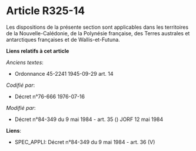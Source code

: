 # Article R325-14

Les dispositions de la présente section sont applicables dans les territoires de la Nouvelle-Calédonie, de la Polynésie
française, des Terres australes et antarctiques françaises et de Wallis-et-Futuna.

**Liens relatifs à cet article**

_Anciens textes_:

  - Ordonnance 45-2241 1945-09-29 art. 14

_Codifié par_:

  - Décret n°76-666 1976-07-16

_Modifié par_:

  - Décret n°84-349 du 9 mai 1984 - art. 35 () JORF 12 mai 1984

**Liens**:

  - SPEC_APPLI: Décret n°84-349 du 9 mai 1984 - art. 36 (V)
